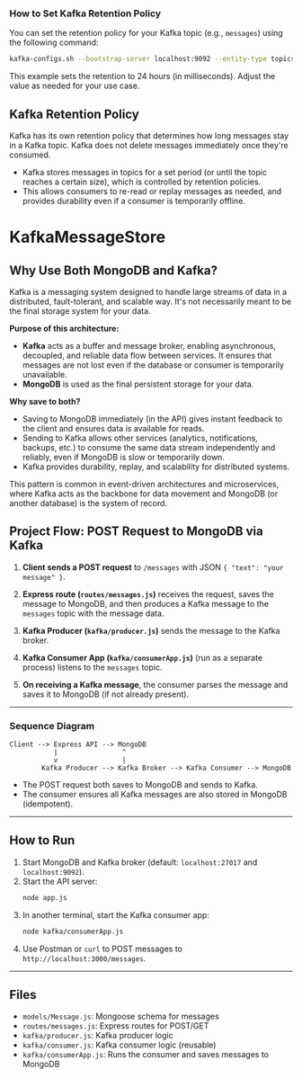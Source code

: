 ### How to Set Kafka Retention Policy

You can set the retention policy for your Kafka topic (e.g., `messages`) using the following command:

```sh
kafka-configs.sh --bootstrap-server localhost:9092 --entity-type topics --entity-name messages --alter --add-config retention.ms=86400000
```

This example sets the retention to 24 hours (in milliseconds). Adjust the value as needed for your use case.

## Kafka Retention Policy

Kafka has its own retention policy that determines how long messages stay in a Kafka topic. Kafka does not delete messages immediately once they're consumed.

- Kafka stores messages in topics for a set period (or until the topic reaches a certain size), which is controlled by retention policies.
- This allows consumers to re-read or replay messages as needed, and provides durability even if a consumer is temporarily offline.


# KafkaMessageStore
## Why Use Both MongoDB and Kafka?

Kafka is a messaging system designed to handle large streams of data in a distributed, fault-tolerant, and scalable way. It's not necessarily meant to be the final storage system for your data.

**Purpose of this architecture:**

- **Kafka** acts as a buffer and message broker, enabling asynchronous, decoupled, and reliable data flow between services. It ensures that messages are not lost even if the database or consumer is temporarily unavailable.
- **MongoDB** is used as the final persistent storage for your data.

**Why save to both?**
- Saving to MongoDB immediately (in the API) gives instant feedback to the client and ensures data is available for reads.
- Sending to Kafka allows other services (analytics, notifications, backups, etc.) to consume the same data stream independently and reliably, even if MongoDB is slow or temporarily down.
- Kafka provides durability, replay, and scalability for distributed systems.

This pattern is common in event-driven architectures and microservices, where Kafka acts as the backbone for data movement and MongoDB (or another database) is the system of record.



## Project Flow: POST Request to MongoDB via Kafka

1. **Client sends a POST request** to `/messages` with JSON `{ "text": "your message" }`.

2. **Express route (`routes/messages.js`)** receives the request, saves the message to MongoDB, and then produces a Kafka message to the `messages` topic with the message data.

3. **Kafka Producer (`kafka/producer.js`)** sends the message to the Kafka broker.

4. **Kafka Consumer App (`kafka/consumerApp.js`)** (run as a separate process) listens to the `messages` topic.

5. **On receiving a Kafka message**, the consumer parses the message and saves it to MongoDB (if not already present).

---

### Sequence Diagram

```
Client --> Express API --> MongoDB
           |                ^
           v                |
        Kafka Producer --> Kafka Broker --> Kafka Consumer --> MongoDB
```

- The POST request both saves to MongoDB and sends to Kafka.
- The consumer ensures all Kafka messages are also stored in MongoDB (idempotent).

---

## How to Run

1. Start MongoDB and Kafka broker (default: `localhost:27017` and `localhost:9092`).
2. Start the API server:
   ```sh
   node app.js
   ```
3. In another terminal, start the Kafka consumer app:
   ```sh
   node kafka/consumerApp.js
   ```
4. Use Postman or `curl` to POST messages to `http://localhost:3000/messages`.

---

## Files
- `models/Message.js`: Mongoose schema for messages
- `routes/messages.js`: Express routes for POST/GET
- `kafka/producer.js`: Kafka producer logic
- `kafka/consumer.js`: Kafka consumer logic (reusable)
- `kafka/consumerApp.js`: Runs the consumer and saves messages to MongoDB
